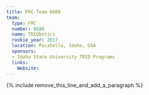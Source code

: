 ```yaml
---
title: FRC Team 6680
team:
  type: FRC
  number: 6680
  name: TRIObotics
  rookie_year: 2017
  location: Pocatello, Idaho, USA
  sponsors:
  - Idaho State University TRIO Programs
  links:
    Website:
---
```


{% include remove_this_line_and_add_a_paragraph %}